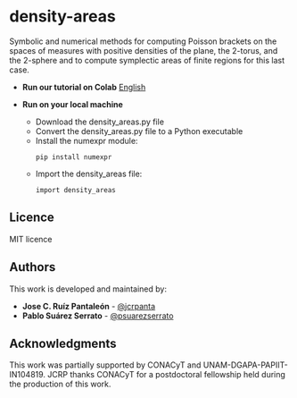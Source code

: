 # density-areas
Symbolic and numerical methods for computing Poisson brackets on the spaces of measures with positive densities of the plane, the 2-torus, and the 2-sphere and to compute symplectic areas of finite regions for this last case.

<!--- #### Testing: --->
 * __Run our tutorial on Colab__ [English](https://colab.research.google.com/drive/1Wt17ErLZrvc_x6JAtnip5M04bZvJ4iUK?usp=sharing)
   
 * __Run on your local machine__
   * Download the density_areas.py file
   * Convert the density_areas.py file to a Python executable
   * Install the numexpr module:
      ```
      pip install numexpr
      ```
   * Import the density_areas file:
      ```
      import density_areas
      ```      
      
## Licence
MIT licence

## Authors
This work is developed and maintained by:
 * **Jose C. Ruíz Pantaleón** - [@jcrpanta](https://github.com/jcrpanta)
 * **Pablo Suárez Serrato** - [@psuarezserrato](https://github.com/psuarezserrato)

## Acknowledgments ##
This work was partially supported by CONACyT and UNAM-DGAPA-PAPIIT-IN104819. JCRP thanks CONACyT for a postdoctoral fellowship held during the production of this work.
